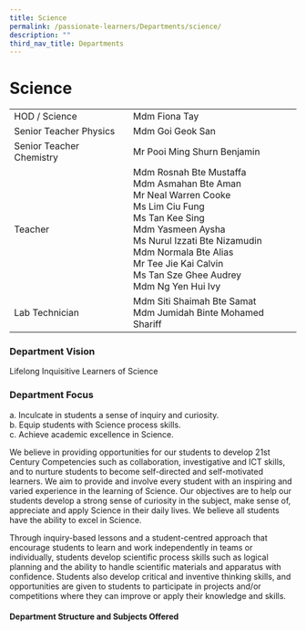 ```yaml
---
title: Science
permalink: /passionate-learners/Departments/science/
description: ""
third_nav_title: Departments
---
```

# **Science**

|  	|  	|
|---	|---	|
| HOD / Science  	| Mdm Fiona Tay 	|
| Senior Teacher Physics 	| Mdm Goi Geok San 	|
| Senior Teacher Chemistry 	| Mr Pooi Ming Shurn Benjamin 	|
| Teacher 	| Mdm Rosnah Bte Mustaffa <br>Mdm Asmahan Bte Aman <br>Mr Neal Warren Cooke <br>Ms Lim Ciu Fung <br>Ms Tan Kee Sing <br>Mdm Yasmeen Aysha <br>Ms Nurul Izzati Bte Nizamudin <br>Mdm Normala Bte Alias <br>Mr Tee Jie Kai Calvin <br>Ms Tan Sze Ghee Audrey <br>Mdm Ng Yen Hui Ivy 	|
|  Lab Technician 	| Mdm Siti Shaimah Bte Samat<br>Mdm Jumidah Binte Mohamed Shariff 	|

### Department Vision

Lifelong Inquisitive Learners of Science

### Department Focus

a. Inculcate in students a sense of inquiry and curiosity.   
b. Equip students with Science process skills.   
c. Achieve academic excellence in Science.

We believe in providing opportunities for our students to develop 21st Century Competencies such as collaboration, investigative and ICT skills, and to nurture students to become self-directed and self-motivated learners. We aim to provide and involve every student with an inspiring and varied experience in the learning of Science. Our objectives are to help our students develop a strong sense of curiosity in the subject, make sense of, appreciate and apply Science in their daily lives. We believe all students have the ability to excel in Science.  

Through inquiry-based lessons and a student-centred approach that encourage students to learn and work independently in teams or individually, students develop scientific process skills such as logical planning and the ability to handle scientific materials and apparatus with confidence. Students also develop critical and inventive thinking skills, and opportunities are given to students to participate in projects and/or competitions where they can improve or apply their knowledge and skills.

#### Department Structure and Subjects Offered